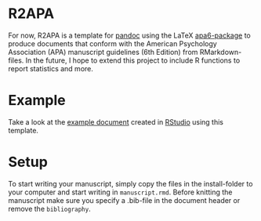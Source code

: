 # R2APA
For now, R2APA is a template for [pandoc](http://johnmacfarlane.net/pandoc/) using the LaTeX [apa6-package](http://www.ctan.org/pkg/apa6) to produce documents that conform with the American Psychology Association (APA) manuscript guidelines (6th Edition) from RMarkdown-files. In the future, I hope to extend this project to include R functions to report statistics and more.

# Example
Take a look at the [example document](https://github.com/crsh/R2APA/blob/master/example/example.pdf) created in [RStudio](http://www.rstudio.com/) using this template.

# Setup
To start writing your manuscript, simply copy the files in the install-folder to your computer and start writing in `manuscript.rmd`. Before knitting the manuscript make sure you specify a .bib-file in the document header or remove the `bibliography`.